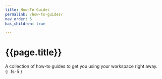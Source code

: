 ```yaml
---
title: How-To Guides
permalink: /how-to-guides/
nav_order: 5
has_children: true

---
```


# {{page.title}}

A collection of how-to guides to get you using your workspace right away.
{: .fs-5 }